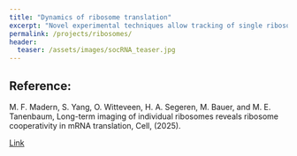 ```yaml
---
title: "Dynamics of ribosome translation"
excerpt: "Novel experimental techniques allow tracking of single ribosomes."
permalink: /projects/ribosomes/
header:
  teaser: /assets/images/socRNA_teaser.jpg
---
```


## Reference:

M. F. Madern, S. Yang, O. Witteveen, H. A. Segeren, M. Bauer, and M. E. Tanenbaum, Long-term imaging of individual ribosomes reveals ribosome cooperativity in mRNA translation, Cell, (2025).

[Link](https://www.cell.com/cell/fulltext/S0092-8674(25)00045-5)